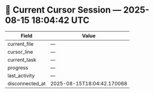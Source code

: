 # 📝 Current Cursor Session — 2025-08-15 18:04:42 UTC

| Field | Value |
|-------|-------|
| current_file | — |
| cursor_line | — |
| current_task | — |
| progress | — |
| last_activity | — |
| disconnected_at | 2025-08-15T18:04:42.170068 |
